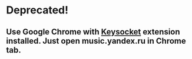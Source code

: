 # Deprecated!

## Use Google Chrome with [Keysocket](https://github.com/borismus/keysocket) extension installed. Just open music.yandex.ru in Chrome tab.
